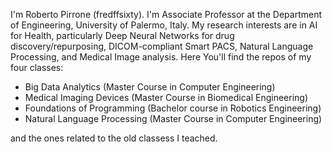I'm Roberto Pirrone (fredffsixty). I'm Associate Professor at the Department of Engineering, University of Palermo, Italy. My research interests 
are in AI for Health, particularly Deep Neural Networks for drug discovery/repurposing, DICOM-compliant Smart PACS, Natural Language Processing, 
and Medical Image analysis.
Here You'll find the repos of my four classes:

- Big Data Analytics (Master Course in Computer Engineering)
- Medical Imaging Devices (Master Course in Biomedical Engineering)
- Foundations of Programming (Bachelor course in Robotics Engineering)
- Natural Language Processing (Master Course in Computer Engineering)

and the ones related to the old classess I teached.

<!---
fredffsixty/fredffsixty is a ✨ special ✨ repository because its `README.md` (this file) appears on your GitHub profile.
You can click the Preview link to take a look at your changes.
--->
